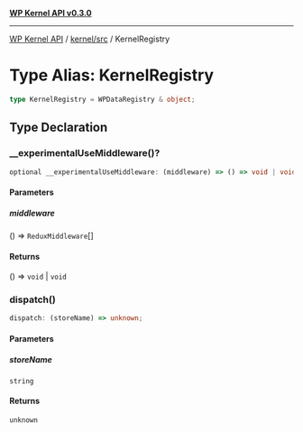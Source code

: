 [**WP Kernel API v0.3.0**](../../../README.md)

---

[WP Kernel API](../../../README.md) / [kernel/src](../README.md) / KernelRegistry

# Type Alias: KernelRegistry

```ts
type KernelRegistry = WPDataRegistry & object;
```

## Type Declaration

### \_\_experimentalUseMiddleware()?

```ts
optional __experimentalUseMiddleware: (middleware) => () => void | void;
```

#### Parameters

##### middleware

() =&gt; `ReduxMiddleware`[]

#### Returns

() =&gt; `void` \| `void`

### dispatch()

```ts
dispatch: (storeName) => unknown;
```

#### Parameters

##### storeName

`string`

#### Returns

`unknown`
